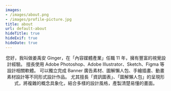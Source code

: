 ```yaml
---
images:
- /images/about.png
- /images/profile-picture.jpg
title: about
url: default-about
hideTitle: true
hideExif: true
hideDate: true
---
```


<div align="center">
 <p>
 您好，我叫做姜禹安 Ginger，在「內容媒體產業」任職 11 年，擁有豐富的視覺設計經驗。
 擅長使用 Adobe Photoshop、Adobe Illustrator、Sketch、Figma 等設計相關軟體。
 可以獨立完成 Banner 廣告素材、圖解懶人包、手繪插畫、動畫素材設計等不同形式設計作品。
 尤其擅長「資訊圖表」、「圖解懶人包」的呈現形式，將複雜的概念具象化，結合多樣的設計風格，產製清楚易懂的畫面。
 </p>
</div>

<!-- now useless, but images part is useable -->